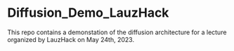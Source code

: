 # Diffusion_Demo_LauzHack

This repo contains a demonstation of the diffusion architecture for a lecture organized by LauzHack on May 24th, 2023. 
